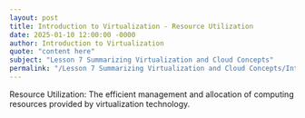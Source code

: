 ```yaml
---
layout: post
title: Introduction to Virtualization - Resource Utilization
date: 2025-01-10 12:00:00 -0000
author: Introduction to Virtualization
quote: "content here"
subject: "Lesson 7 Summarizing Virtualization and Cloud Concepts"
permalink: "/Lesson 7 Summarizing Virtualization and Cloud Concepts/Introduction to Virtualization/Introduction to Virtualization - Resource Utilization"
---
```


Resource Utilization: The efficient management and allocation of computing resources provided by virtualization technology.
